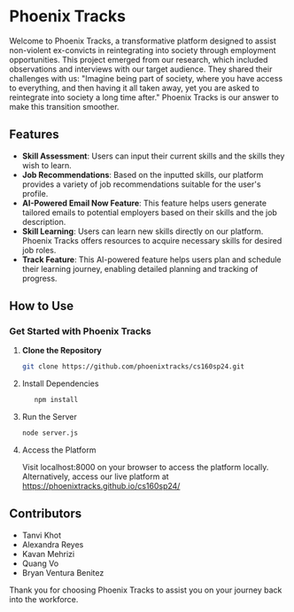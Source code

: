 # Phoenix Tracks

Welcome to Phoenix Tracks, a transformative platform designed to assist non-violent ex-convicts in reintegrating into society through employment opportunities. This project emerged from our research, which included observations and interviews with our target audience. They shared their challenges with us: "Imagine being part of society, where you have access to everything, and then having it all taken away, yet you are asked to reintegrate into society a long time after." Phoenix Tracks is our answer to make this transition smoother.

## Features

- **Skill Assessment**: Users can input their current skills and the skills they wish to learn.
- **Job Recommendations**: Based on the inputted skills, our platform provides a variety of job recommendations suitable for the user's profile.
- **AI-Powered Email Now Feature**: This feature helps users generate tailored emails to potential employers based on their skills and the job description.
- **Skill Learning**: Users can learn new skills directly on our platform. Phoenix Tracks offers resources to acquire necessary skills for desired job roles.
- **Track Feature**: This AI-powered feature helps users plan and schedule their learning journey, enabling detailed planning and tracking of progress.

## How to Use

### Get Started with Phoenix Tracks

1. **Clone the Repository**
   ```bash
   git clone https://github.com/phoenixtracks/cs160sp24.git
2. Install Dependencies
   ```bash
      npm install
3. Run the Server
     ```bash
    node server.js

4. Access the Platform 
   
   Visit localhost:8000 on your browser to access the platform locally.
   Alternatively, access our live platform at https://phoenixtracks.github.io/cs160sp24/

## Contributors


- Tanvi Khot
- Alexandra Reyes
- Kavan Mehrizi
- Quang Vo
- Bryan Ventura Benitez



Thank you for choosing Phoenix Tracks to assist you on your journey back into the workforce.



